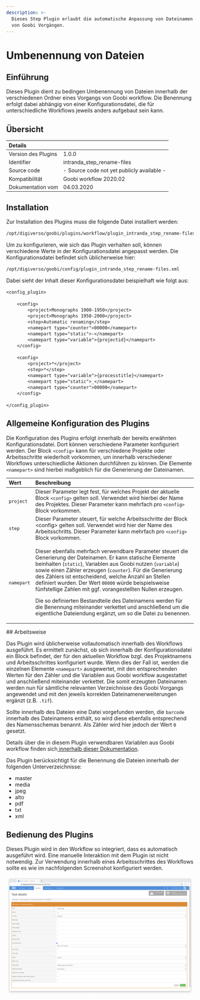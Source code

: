 ```yaml
---
description: >-
  Dieses Step Plugin erlaubt die automatische Anpassung von Dateinamen innerhalb
  von Goobi Vorgängen.
---
```


# Umbenennung von Dateien

## Einführung

Dieses Plugin dient zu bedingen Umbenennung von Dateien innerhalb der verschiedenen Ordner eines Vorgangs von Goobi workflow. Die Benennung erfolgt dabei abhängig von einer Konfigurationsdatei, die für unterschiedliche Workflows jeweils anders aufgebaut sein kann.

## Übersicht

| Details |  |
| :--- | :--- |
| Version des Plugins | 1.0.0 |
| Identifier | intranda\_step\_rename-files |
| Source code | - Source code not yet publicly available - |
| Kompatibilität | Goobi workflow 2020.02 |
| Dokumentation vom | 04.03.2020 |

## Installation

Zur Installation des Plugins muss die folgende Datei installiert werden:

```bash
/opt/digiverso/goobi/plugins/workflow/plugin_intranda_step_rename-files.jar
```

Um zu konfigurieren, wie sich das Plugin verhalten soll, können verschiedene Werte in der Konfigurationsdatei angepasst werden. Die Konfigurationsdatei befindet sich üblicherweise hier:

```bash
/opt/digiverso/goobi/config/plugin_intranda_step_rename-files.xml
```

Dabei sieht der Inhalt dieser Konfigurationsdatei beispielhaft wie folgt aus:

```markup
<config_plugin>
    
    <config>
        <project>Monographs 1900-1950</project>
        <project>Monographs 1950-2000</project>
        <step>Automatic renaming</step>
        <namepart type="counter">00000</namepart>
        <namepart type="static">-</namepart>
        <namepart type="variable">{projectid}</namepart>
    </config>
    
    <config>
        <project>*</project>
        <step>*</step>
        <namepart type="variable">{processtitle}</namepart>
        <namepart type="static">_</namepart>
        <namepart type="counter">00000</namepart>
    </config>
    
</config_plugin>
```

## Allgemeine Konfiguration des Plugins

Die Konfiguration des Plugins erfolgt innerhalb der bereits erwähnten Konfigurationsdatei. Dort können verschiedene Parameter konfiguriert werden. Der Block `<config>` kann für verschiedene Projekte oder Arbeitsschritte wiederholt vorkommen, um innerhalb verschiedener Workflows unterschiedliche Aktionen durchführen zu können. Die Elemente `<namepart>` sind hierbei maßgeblich für die Generierung der Dateinamen.

<table>
  <thead>
    <tr>
      <th style="text-align:left">Wert</th>
      <th style="text-align:left">Beschreibung</th>
    </tr>
  </thead>
  <tbody>
    <tr>
      <td style="text-align:left"><code>project</code>
      </td>
      <td style="text-align:left">Dieser Parameter legt fest, f&#xFC;r welches Projekt der aktuelle Block <code>&lt;config&gt;</code> gelten
        soll. Verwendet wird hierbei der Name des Projektes. Dieser Parameter kann
        mehrfach pro <code>&lt;config&gt;</code> Block vorkommen.</td>
    </tr>
    <tr>
      <td style="text-align:left"><code>step</code>
      </td>
      <td style="text-align:left">Dieser Parameter steuert, f&#xFC;r welche Arbeitsschritte der Block &lt;config&gt;
        gelten soll. Verwendet wird hier der Name des Arbeitsschritts. Dieser Parameter
        kann mehrfach pro <code>&lt;config&gt;</code> Block vorkommen.</td>
    </tr>
    <tr>
      <td style="text-align:left"><code>namepart</code>
      </td>
      <td style="text-align:left">
        <p>Dieser ebenfalls mehrfach verwendbare Parameter steuert die Generierung
          der Dateinamen. Er kann statische Elemente beinhalten (<code>static</code>),
          Variablen aus Goobi nutzen (<code>variable</code>) sowie einen Z&#xE4;hler
          erzeugen (<code>counter</code>). F&#xFC;r die Generierung des Z&#xE4;hlers
          ist entscheidend, welche Anzahl an Stellen definiert wurden. Der Wert <code>00000</code> w&#xFC;rde
          beispielsweise f&#xFC;nfstellige Zahlen mit ggf. vorangestellten Nullen
          erzeugen.</p>
        <p>Die so definierten Bestandteile des Dateinamens werden f&#xFC;r die Benennung
          miteinander verkettet und anschlie&#xDF;end um die eigentliche Dateiendung
          erg&#xE4;nzt, um so die Datei zu benennen.</p>
      </td>
    </tr>
  </tbody>
</table>## Arbeitsweise

Das Plugin wird üblicherweise vollautomatisch innerhalb des Workflows ausgeführt. Es ermittelt zunächst, ob sich innerhalb der Konfigurationsdatei ein Block befindet, der für den aktuellen Workflow bzgl. des Projektnamens und Arbeitsschrittes konfiguriert wurde. Wenn dies der Fall ist, werden die einzelnen Elemente `<namepart>` ausgewertet, mit den entsprechenden Werten für den Zähler und die Variablen aus Goobi workflow ausgestattet und anschließend miteinander verkettet. Die somit erzeugten Dateinamen werden nun für sämtliche relevanten Verzeichnisse des Goobi Vorgangs angewendet und mit den jeweils korrekten Dateinamenerweiterungen ergänzt \(z.B. `.tif`\).

Sollte innerhalb des Dateien eine Datei vorgefunden werden, die `barcode` innerhalb des Dateinamens enthält, so wird diese ebenfalls entsprechend des Namensschemas benannt. Als Zähler wird hier jedoch der Wert `0` gesetzt.

Details über die in diesem Plugin verwendbaren Variablen aus Goobi workflow finden sich[ innerhalb dieser Dokumentation](https://docs.intranda.com/goobi-workflow-de/manager/8).

Das Plugin berücksichtigt für die Benennung die Dateien innerhalb der folgenden Unterverzeichnisse:

* master
* media
* jpeg
* alto
* pdf
* txt
* xml

## Bedienung des Plugins

Dieses Plugin wird in den Workflow so integriert, dass es automatisch ausgeführt wird. Eine manuelle Interaktion mit dem Plugin ist nicht notwendig. Zur Verwendung innerhalb eines Arbeitsschrittes des Workflows sollte es wie im nachfolgenden Screenshot konfiguriert werden.

![Integration des Plugins in den Workflow](../.gitbook/assets/intranda_step_rename-files.png)

